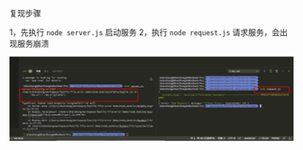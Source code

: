 复现步骤

1，先执行 `node server.js` 启动服务
2，执行 `node request.js` 请求服务，会出现服务崩溃

![RUNOOB 图标](./IMG_1605604111.jpg)
